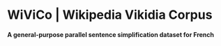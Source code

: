 # WiViCo | Wikipedia Vikidia Corpus
#### A general-purpose parallel sentence simplification dataset for French 

